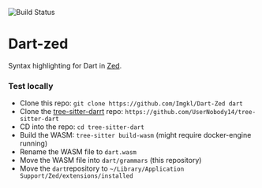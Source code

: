
<!-- BADGES_START -->
<!-- BUILD_FOR_ZED_START -->
<!-- BUILD_FOR_ZED_END -->
<!-- DOWNLOADS_BADGE_START -->
<!-- DOWNLOADS_BADGE_END -->
<!-- VERSION_BADGE_START -->
<!-- VERSION_BADGE_END -->
<!-- BADGES_END -->

![Build Status](https://img.shields.io/badge/Zed-8A2BE2?style=for-the-badge&label=Built%20For&color=e5c07b&labelColor=363a4f)

# Dart-zed
Syntax highlighting for Dart in [Zed](https://github.com/zed-industries/zed).

### Test locally

- Clone this repo: `git clone https://github.com/Imgkl/Dart-Zed dart`
- Clone the [tree-sitter-darrt](https://github.com/UserNobody14/tree-sitter-dart) repo: `https://github.com/UserNobody14/tree-sitter-dart`
- CD into the repo: `cd tree-sitter-dart`
- Build the WASM: `tree-sitter build-wasm` (might require docker-engine running)
- Rename the WASM file to `dart.wasm`
- Move the WASM file into `dart/grammars` (this repository)
- Move the `dart`repository to `~/Library/Application Support/Zed/extensions/installed`